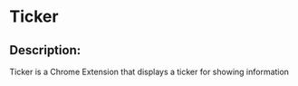 # Ticker

## Description:

Ticker is a Chrome Extension that displays a ticker for showing information
